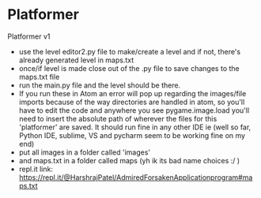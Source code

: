 # Platformer
Platformer v1
- use the level editor2.py file to make/create a level and if not, there's already generated level in maps.txt
- once/if level is made close out of the .py file to save changes to the maps.txt file
- run the main.py file and the level should be there. 
- If you run these in Atom an error will pop up regarding the images/file imports because of the way directories are handled in atom, so you'll have to edit the code and anywhere you see pygame.image.load you'll need to insert the absolute path of wherever the files for this 'platformer' are saved. It should run fine in any other IDE ie (well so far, Python IDE, sublime, VS and pycharm seem to be working fine on my end)
- put all images in a folder called 'images'
- and maps.txt in a folder called maps (yh ik its bad name choices :/ )
- repl.it link: https://repl.it/@HarshrajPatel/AdmiredForsakenApplicationprogram#maps.txt

